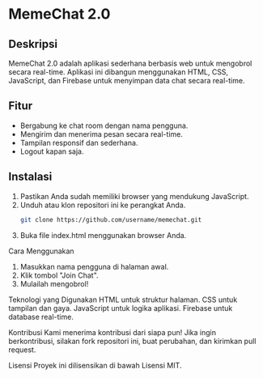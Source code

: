 # MemeChat 2.0  

## Deskripsi  
MemeChat 2.0 adalah aplikasi sederhana berbasis web untuk mengobrol secara real-time. Aplikasi ini dibangun menggunakan HTML, CSS, JavaScript, dan Firebase untuk menyimpan data chat secara real-time.  

## Fitur  
- Bergabung ke chat room dengan nama pengguna.  
- Mengirim dan menerima pesan secara real-time.  
- Tampilan responsif dan sederhana. 
- Logout kapan saja.  

## Instalasi  
1. Pastikan Anda sudah memiliki browser yang mendukung JavaScript.  
2. Unduh atau klon repositori ini ke perangkat Anda.  
   ```bash  
   git clone https://github.com/username/memechat.git

1. Buka file index.html menggunakan browser Anda.

Cara Menggunakan
1. Masukkan nama pengguna di halaman awal.
2. Klik tombol "Join Chat".
3. Mulailah mengobrol!


Teknologi yang Digunakan
HTML untuk struktur halaman.
CSS untuk tampilan dan gaya.
JavaScript untuk logika aplikasi.
Firebase untuk database real-time.


Kontribusi
Kami menerima kontribusi dari siapa pun! Jika ingin berkontribusi, silakan fork repositori ini, buat perubahan, dan kirimkan pull request.

Lisensi
Proyek ini dilisensikan di bawah Lisensi MIT.
